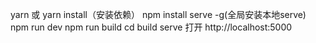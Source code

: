 yarn 或 yarn install（安装依赖）
npm install serve -g(全局安装本地serve)
npm run dev
npm run build 
cd build
serve
打开 http://localhost:5000
